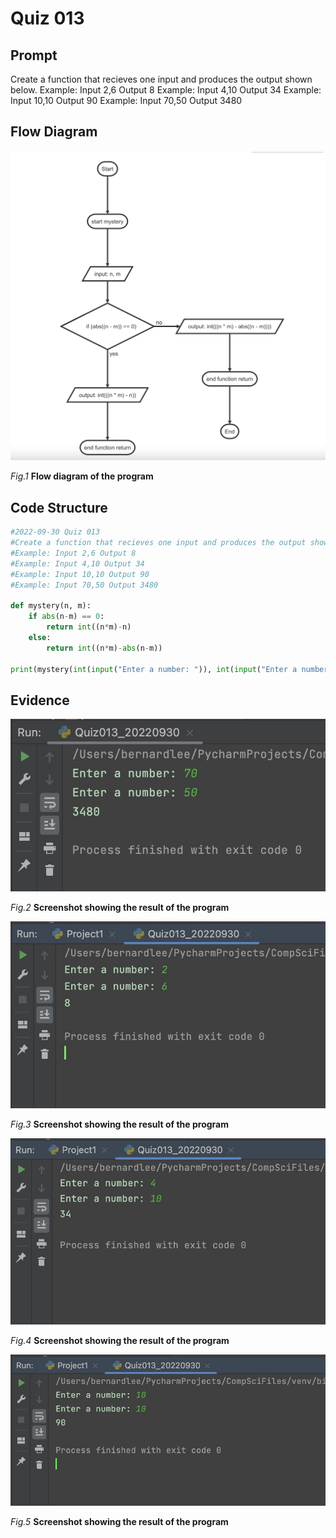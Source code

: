 # Quiz 013

## Prompt
Create a function that recieves one input and produces the output shown below.
Example: Input 2,6 Output 8
Example: Input 4,10 Output 34
Example: Input 10,10 Output 90
Example: Input 70,50 Output 3480

## Flow Diagram
![](Quiz013_FlowDiagram.jpg)

*Fig.1* **Flow diagram of the program**


## Code Structure 
```.py
#2022-09-30 Quiz 013
#Create a function that recieves one input and produces the output shown below.
#Example: Input 2,6 Output 8
#Example: Input 4,10 Output 34
#Example: Input 10,10 Output 90
#Example: Input 70,50 Output 3480

def mystery(n, m):
    if abs(n-m) == 0:
        return int((n*m)-n)
    else:
        return int((n*m)-abs(n-m))

print(mystery(int(input("Enter a number: ")), int(input("Enter a number: "))))
```

## Evidence
![](Quiz013_Evidence.jpg)

*Fig.2* **Screenshot showing the result of the program**

![](Quiz013_Evidence2.jpg)

*Fig.3* **Screenshot showing the result of the program**

![](Quiz013_Evidence3.jpg)

*Fig.4* **Screenshot showing the result of the program**

![](Quiz013_Evidence4.jpg)

*Fig.5* **Screenshot showing the result of the program**
